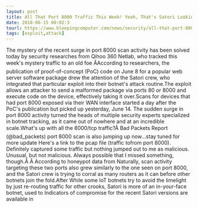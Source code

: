 ```yaml
---
layout: post
title: All That Port 8000 Traffic This Week! Yeah, That's Satori Looking for New Bots
date: 2018-06-15 00:02:3
tourl: https://www.bleepingcomputer.com/news/security/all-that-port-8000-traffic-this-week-yeah-thats-satori-looking-for-new-bots/
tags: [exploit,attack]
---
```

The mystery of the recent surge in port 8000 scan activity has been solved today by security researches from Qihoo 360 Netlab, who tracked this week's mystery traffic to an old foe ÂAccording to researchers, the publication of proof-of-concept (PoC) code on June 8 for a popular web server software package drew the attention of the Satori crew, who integrated that particular exploit into their botnet's attack routine.The exploit allows an attacker to send a malformed package via ports 80 or 8000 and execute code on the device, effectively taking it over.Scans for devices that had port 8000 exposed via their WAN interface started a day after the PoC's publication but picked up yesterday, June 14. The sudden surge in port 8000 activity turned the heads of multiple security experts specialized in botnet tracking, as it came out of nowhere and at an incredible scale.What's up with all the 8000/tcp traffic?Â Bad Packets Report (@bad_packets) port 8000 scan is also jumping up now...stay tuned for more update Here's a link to the pcap file (traffic tofrom port 8000). Definitely captured some traffic but nothing jumped out to me as malicious. Unusual, but not malicious. Always possible that I missed something, though.Â Â According to honeypot data from Naturally, scan activity targeting these two ports also grew similarly to the one seen on port 8000, and the Satori crew is trying to corral as many routers as it can before other botnets join the fold.After While some IoT botnets try to avoid the limelight by just re-routing traffic for other crooks, Satori is more of an in-your-face botnet, used to Indicators of compromise for the recent Satori versions are available in 